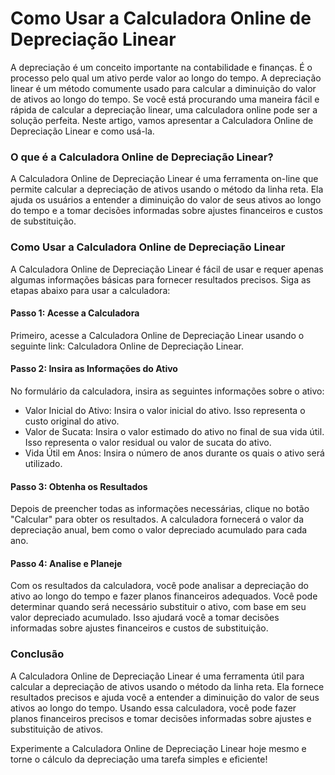 Como Usar a Calculadora Online de Depreciação Linear
====================================================

A depreciação é um conceito importante na contabilidade e finanças. É o processo pelo qual um ativo perde valor ao longo do tempo. A depreciação linear é um método comumente usado para calcular a diminuição do valor de ativos ao longo do tempo. Se você está procurando uma maneira fácil e rápida de calcular a depreciação linear, uma calculadora online pode ser a solução perfeita. Neste artigo, vamos apresentar a Calculadora Online de Depreciação Linear e como usá-la.

### O que é a Calculadora Online de Depreciação Linear?

A Calculadora Online de Depreciação Linear é uma ferramenta on-line que permite calcular a depreciação de ativos usando o método da linha reta. Ela ajuda os usuários a entender a diminuição do valor de seus ativos ao longo do tempo e a tomar decisões informadas sobre ajustes financeiros e custos de substituição.

### Como Usar a Calculadora Online de Depreciação Linear

A Calculadora Online de Depreciação Linear é fácil de usar e requer apenas algumas informações básicas para fornecer resultados precisos. Siga as etapas abaixo para usar a calculadora:

#### Passo 1: Acesse a Calculadora

Primeiro, acesse a Calculadora Online de Depreciação Linear usando o seguinte link: Calculadora Online de Depreciação Linear.

#### Passo 2: Insira as Informações do Ativo

No formulário da calculadora, insira as seguintes informações sobre o ativo:

- Valor Inicial do Ativo: Insira o valor inicial do ativo. Isso representa o custo original do ativo.
- Valor de Sucata: Insira o valor estimado do ativo no final de sua vida útil. Isso representa o valor residual ou valor de sucata do ativo.
- Vida Útil em Anos: Insira o número de anos durante os quais o ativo será utilizado.

#### Passo 3: Obtenha os Resultados

Depois de preencher todas as informações necessárias, clique no botão "Calcular" para obter os resultados. A calculadora fornecerá o valor da depreciação anual, bem como o valor depreciado acumulado para cada ano.

#### Passo 4: Analise e Planeje

Com os resultados da calculadora, você pode analisar a depreciação do ativo ao longo do tempo e fazer planos financeiros adequados. Você pode determinar quando será necessário substituir o ativo, com base em seu valor depreciado acumulado. Isso ajudará você a tomar decisões informadas sobre ajustes financeiros e custos de substituição.

### Conclusão

A Calculadora Online de Depreciação Linear é uma ferramenta útil para calcular a depreciação de ativos usando o método da linha reta. Ela fornece resultados precisos e ajuda você a entender a diminuição do valor de seus ativos ao longo do tempo. Usando essa calculadora, você pode fazer planos financeiros precisos e tomar decisões informadas sobre ajustes e substituição de ativos.

Experimente a Calculadora Online de Depreciação Linear hoje mesmo e torne o cálculo da depreciação uma tarefa simples e eficiente!